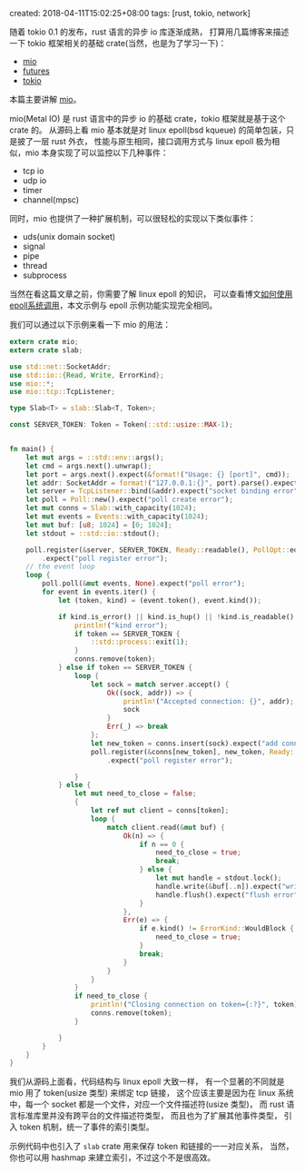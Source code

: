 created: 2018-04-11T15:02:25+08:00
tags: [rust, tokio, network]


随着 tokio 0.1 的发布，rust 语言的异步 io 库逐渐成熟，
打算用几篇博客来描述一下 tokio 框架相关的基础 crate(当然，也是为了学习一下)：

* [mio][]
* [futures][]
* [tokio][]

[mio]: https://github.com/carllerche/mio
[futures]: https://github.com/alexcrichton/futures-rs
[tokio]: https://github.com/tokio-rs/tokio


本篇主要讲解 [mio][]。

mio(Metal IO) 是 rust 语言中的异步 io 的基础 crate，tokio 框架就是基于这个 crate 的。
从源码上看 mio 基本就是对 linux epoll(bsd kqueue) 的简单包装，只是披了一层 rust 外衣，
性能与原生相同，接口调用方式与 linux epoll 极为相似，mio 本身实现了可以监控以下几种事件：

* tcp io
* udp io
* timer
* channel(mpsc)

同时，mio 也提供了一种扩展机制，可以很轻松的实现以下类似事件：

* uds(unix domain socket)
* signal
* pipe
* thread
* subprocess

当然在看这篇文章之前，你需要了解 linux epoll 的知识，
可以查看博文[如何使用epoll系统调用](/posts/linux/如何使用epoll系统调用.html)，本文示例与 epoll 示例功能实现完全相同。

我们可以通过以下示例来看一下 mio 的用法：

```rust
extern crate mio;
extern crate slab;

use std::net::SocketAddr;
use std::io::{Read, Write, ErrorKind};
use mio::*;
use mio::tcp::TcpListener;

type Slab<T> = slab::Slab<T, Token>;

const SERVER_TOKEN: Token = Token(::std::usize::MAX-1);


fn main() {
    let mut args = ::std::env::args();
    let cmd = args.next().unwrap();
    let port = args.next().expect(&format!("Usage: {} [port]", cmd));
    let addr: SocketAddr = format!("127.0.0.1:{}", port).parse().expect("argument format error: port");
    let server = TcpListener::bind(&addr).expect("socket binding error");
    let poll = Poll::new().expect("poll create error");
    let mut conns = Slab::with_capacity(1024);
    let mut events = Events::with_capacity(1024);
    let mut buf: [u8; 1024] = [0; 1024];
    let stdout = ::std::io::stdout();

    poll.register(&server, SERVER_TOKEN, Ready::readable(), PollOpt::edge())
        .expect("poll register error");
    // the event loop
    loop {
        poll.poll(&mut events, None).expect("poll error");
        for event in events.iter() {
            let (token, kind) = (event.token(), event.kind());

            if kind.is_error() || kind.is_hup() || !kind.is_readable() {
                println!("kind error");
                if token == SERVER_TOKEN {
                    ::std::process::exit(1);
                }
                conns.remove(token);
            } else if token == SERVER_TOKEN {
                loop {
                    let sock = match server.accept() {
                        Ok((sock, addr)) => {
                            println!("Accepted connection: {}", addr);
                            sock
                        }
                        Err(_) => break
                    };
                    let new_token = conns.insert(sock).expect("add connection error");
                    poll.register(&conns[new_token], new_token, Ready::readable(), PollOpt::edge())
                        .expect("poll register error");

                }
            } else {
                let mut need_to_close = false;
                {
                    let ref mut client = conns[token];
                    loop {
                        match client.read(&mut buf) {
                            Ok(n) => {
                                if n == 0 {
                                    need_to_close = true;
                                    break;
                                } else {
                                    let mut handle = stdout.lock();
                                    handle.write(&buf[..n]).expect("write error");
                                    handle.flush().expect("flush error");
                                }
                            },
                            Err(e) => {
                                if e.kind() != ErrorKind::WouldBlock {
                                    need_to_close = true;
                                }
                                break;
                            }
                        }
                    }
                }
                if need_to_close {
                    println!("Closing connection on token={:?}", token);
                    conns.remove(token);
                }

            }
        }
    }
}
```

我们从源码上面看，代码结构与 linux epoll 大致一样，
有一个显著的不同就是 mio 用了 token(usize 类型) 来绑定 tcp 链接，
这个应该主要是因为在 linux 系统中，每一个 socket 都是一个文件，对应一个文件描述符(usize 类型)，
而 rust 语言标准库里并没有跨平台的文件描述符类型，
而且也为了扩展其他事件类型，
引入 token 机制，统一了事件的索引类型。

示例代码中也引入了 `slab` crate 用来保存 token 和链接的一一对应关系，
当然，你也可以用 hashmap 来建立索引，不过这个不是很高效。
